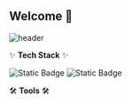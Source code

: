 ## Welcome 👋

<!-- title -->
![header](https://capsule-render.vercel.app/api?type=waving&color=timeGradient&height=200&section=header&text=Yunyoung&fontSize=70&fontAlign=40&fontAlignY=40&animation=twinkling&desc=HYU%20CSE%2022&descAlign=70&descAlignY=45)

<!-- contents -->
✨ **Tech Stack** ✨

![Static Badge](https://img.shields.io/badge/flutter-FFFFFF.svg?style=for-the-badge&logo=Flutter&logoColor=02569B)
![Static Badge](https://img.shields.io/badge/flutter-FFFFFF.svg?style=for-the-badge&logo=Flutter&logoColor=02569B)

🛠️ **Tools** 🛠️
